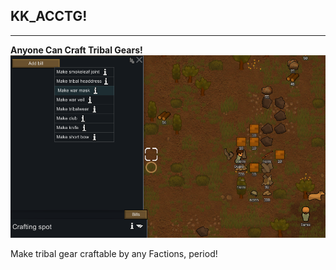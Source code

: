 ## KK_ACCTG!
________________________________
**Anyone Can Craft Tribal Gears!**
![Preview](https://raw.githubusercontent.com/kaptain-kavern/KK_ACCTG/master/About/Preview.png)

Make tribal gear craftable by any Factions, period!

